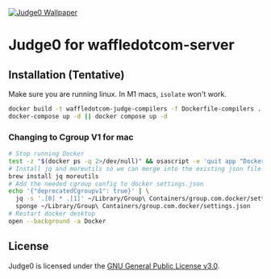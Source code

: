 [![Judge0 Wallpaper](./.github/judge0-colored.png)](https://ce.judge0.com)
# Judge0 for waffledotcom-server

## Installation (Tentative)

Make sure you are running linux. In M1 macs, `isolate` won't work.

```bash
docker build -t waffledotcom-judge-compilers -f Dockerfile-compilers . && docker build -t waffledotcom-judge -f Dockerfile .
docker-compose up -d || docker compose up -d
```

### Changing to Cgroup V1 for mac

```bash
# Stop running Docker
test -z "$(docker ps -q 2>/dev/null)" && osascript -e 'quit app "Docker"'
# Install jq and moreutils so we can merge into the existing json file
brew install jq moreutils
# Add the needed cgroup config to docker settings.json
echo '{"deprecatedCgroupv1": true}' | \
  jq -s '.[0] * .[1]' ~/Library/Group\ Containers/group.com.docker/settings.json - | \
  sponge ~/Library/Group\ Containers/group.com.docker/settings.json
# Restart docker desktop
open --background -a Docker
```

## License
Judge0 is licensed under the [GNU General Public License v3.0](LICENSE).
